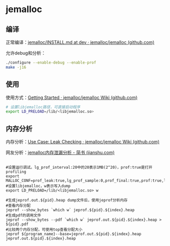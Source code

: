 # jemalloc

## 编译

正常编译：[jemalloc/INSTALL.md at dev · jemalloc/jemalloc (github.com)](https://github.com/jemalloc/jemalloc/blob/dev/INSTALL.md)

允许debug和分析：

```bash
./configure --enable-debug --enable-prof
make -j16
```

## 使用

使用方式：[Getting Started · jemalloc/jemalloc Wiki (github.com)](https://github.com/jemalloc/jemalloc/wiki/Getting-Started)

```bash
# 设置libjemalloc路径，可直接启动程序
export LD_PRELOAD=/lib/<libjemalloc.so>


```

## 内存分析

内存分析：[Use Case: Leak Checking · jemalloc/jemalloc Wiki (github.com)](https://github.com/jemalloc/jemalloc/wiki/Use-Case%3A-Leak-Checking)

网友分析：[jemalloc内存泄漏分析 - 简书 (jianshu.com)](https://www.jianshu.com/p/4f9689ffca2d)

```base

#设置运行调试。lg_prof_interval:20中的20表示1MB(2^20)，prof:true是打开profiling
export MALLOC_CONF=prof_leak:true,lg_prof_sample:0,prof_final:true,prof:true,lg_prof_interval:30,prof_prefix:jeprof.out
#设置libjemalloc，w表示写入dump
export LD_PRELOAD=/lib/<libjemalloc.so> w

#生成jeprof.out.${pid}.heap dump文件后，使用jeprof分析内存
#查看内存分配
jeprof --show_bytes `which w` jeprof.${pid}.${index}.heap
#生成pdf的调用文件
jeprof --show_bytes --pdf `which w` jeprof.out.${pid}.${index}.heap > ${pid}.pdf
#比较两个内存分配，可使用top查看分配大小
jeprof ${program_name}--base=jeprof.out.${pid}.${index}.heap jeprof.out.${pid}.${index}.heap


```
